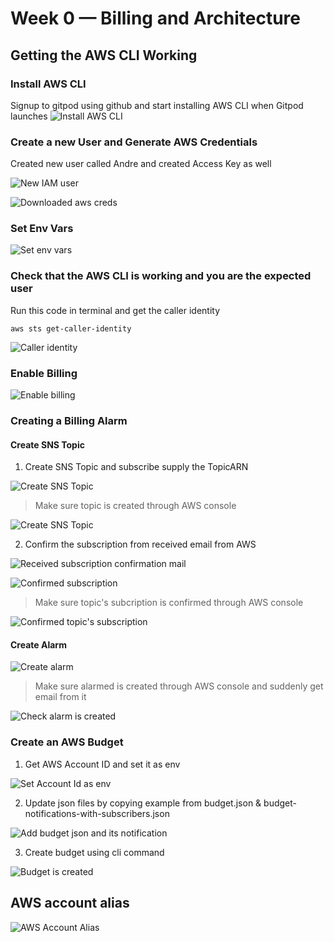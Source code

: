 # Week 0 — Billing and Architecture

## Getting the AWS CLI Working

### Install AWS CLI
Signup to gitpod using github and start installing AWS CLI when Gitpod launches
![Install AWS CLI](assets/week0-install-aws-cli.png)

### Create a new User and Generate AWS Credentials

Created new user called Andre and created Access Key as well

![New IAM user](assets/week0-create-new-user-and-generate-aws-creds.png)

![Downloaded aws creds](assets/week0-aws-creds-download.png)

### Set Env Vars

![Set env vars](assets/week0-set-env-vars.png)

### Check that the AWS CLI is working and you are the expected user

Run this code in terminal and get the caller identity

```
aws sts get-caller-identity
```

![Caller identity](assets/week0-caller-identity.png)

### Enable Billing

![Enable billing](assets/week0-enable-billing.png)

### Creating a Billing Alarm

#### Create SNS Topic

1. Create SNS Topic and subscribe supply the TopicARN

![Create SNS Topic](assets/week0-create-sns-topic.png)

> Make sure topic is created through AWS console

![Create SNS Topic](assets/week0-topic-created.png)

2. Confirm the subscription from received email from AWS

![Received subscription confirmation mail](assets/week0-subscription-sns-confirmation-mail.jpeg)

![Confirmed subscription](assets/week0-subscription-confirmed.jpeg)

> Make sure topic's subcription is confirmed through AWS console

![Confirmed topic's subscription](assets/week0-topics-subscription-confirmed.png)

#### Create Alarm

![Create alarm](assets/week0-create-alarm.png)

> Make sure alarmed is created through AWS console and suddenly get email from it

![Check alarm is created](assets/week0-check-alarm-is-created.png)


### Create an AWS Budget

1. Get AWS Account ID and set it as env

![Set Account Id as env](assets/week0-set-account-id-as-env.png)

2. Update json files by copying example from budget.json & budget-notifications-with-subscribers.json

![Add budget json and its notification](assets/week0-add-budget-json-and-its-notification.png)

3. Create budget using cli command

![Budget is created](assets/week0-budget-is-created.png)

## AWS account alias
![AWS Account Alias](assets/week-o-using-account-alias.png)
